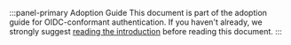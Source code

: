 :::panel-primary Adoption Guide
This document is part of the adoption guide for OIDC-conformant authentication.
If you haven't already, we strongly suggest [reading the introduction](/api-auth/tutorials/adoption) before reading this document.
:::
